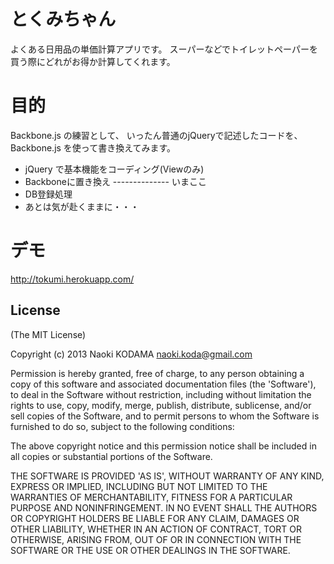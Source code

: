 # とくみちゃん

よくある日用品の単価計算アプリです。
スーパーなどでトイレットペーパーを買う際にどれがお得か計算してくれます。

# 目的

Backbone.js の練習として、
いったん普通のjQueryで記述したコードを、
Backbone.js を使って書き換えてみます。

* jQuery で基本機能をコーディング(Viewのみ)
* Backboneに置き換え -------------- いまここ
* DB登録処理
* あとは気が赴くままに・・・

# デモ

http://tokumi.herokuapp.com/

## License
(The MIT License)

Copyright (c) 2013 Naoki KODAMA <naoki.koda@gmail.com> 

Permission is hereby granted, free of charge, to any person obtaining a copy of this software and associated documentation files (the 'Software'), to deal in the Software without restriction, including without limitation the rights to use, copy, modify, merge, publish, distribute, sublicense, and/or sell copies of the Software, and to permit persons to whom the Software is furnished to do so, subject to the following conditions:

The above copyright notice and this permission notice shall be included in all copies or substantial portions of the Software. 

THE SOFTWARE IS PROVIDED 'AS IS', WITHOUT WARRANTY OF ANY KIND, EXPRESS OR IMPLIED, INCLUDING BUT NOT LIMITED TO THE WARRANTIES OF MERCHANTABILITY, FITNESS FOR A PARTICULAR PURPOSE AND NONINFRINGEMENT. IN NO EVENT SHALL THE AUTHORS OR COPYRIGHT HOLDERS BE LIABLE FOR ANY CLAIM, DAMAGES OR OTHER LIABILITY, WHETHER IN AN ACTION OF CONTRACT, TORT OR OTHERWISE, ARISING FROM, OUT OF OR IN CONNECTION WITH THE SOFTWARE OR THE USE OR OTHER DEALINGS IN THE SOFTWARE.

